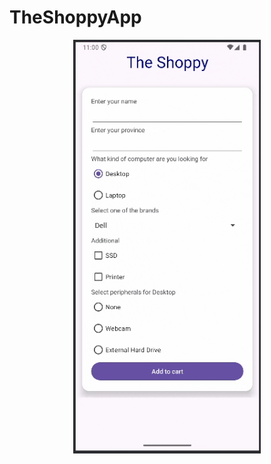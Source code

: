 # TheShoppyApp

<p align="center">
<img src="screen_record.gif" alt="Recording the screen." style="width:300px;"/>
</p>